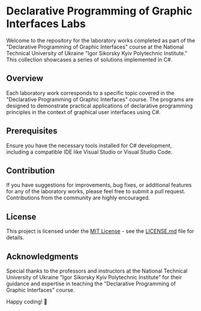# Declarative Programming of Graphic Interfaces Labs

Welcome to the repository for the laboratory works completed as part of the "Declarative Programming of Graphic Interfaces" course at the National Technical University of Ukraine "Igor Sikorsky Kyiv Polytechnic Institute." This collection showcases a series of solutions implemented in C#.

## Overview

Each laboratory work corresponds to a specific topic covered in the "Declarative Programming of Graphic Interfaces" course. The programs are designed to demonstrate practical applications of declarative programming principles in the context of graphical user interfaces using C#.

## Prerequisites

Ensure you have the necessary tools installed for C# development, including a compatible IDE like Visual Studio or Visual Studio Code.

## Contribution

If you have suggestions for improvements, bug fixes, or additional features for any of the laboratory works, please feel free to submit a pull request. Contributions from the community are highly encouraged.

## License

This project is licensed under the [MIT License](LICENSE.md) - see the [LICENSE.md](LICENSE.md) file for details.

## Acknowledgments

Special thanks to the professors and instructors at the National Technical University of Ukraine "Igor Sikorsky Kyiv Polytechnic Institute" for their guidance and expertise in teaching the "Declarative Programming of Graphic Interfaces" course.

Happy coding! 🚀

